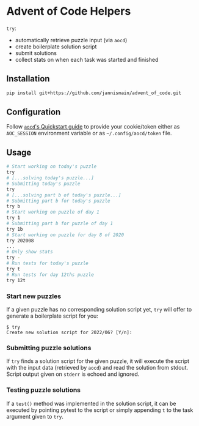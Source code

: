 # Advent of Code Helpers

`try`:

* automatically retrieve puzzle input (via `aocd`)
* create boilerplate solution script
* submit solutions
* collect stats on when each task was started and finished

## Installation

```sh
pip install git+https://github.com/jannismain/advent_of_code.git
```

## Configuration

Follow [`aocd`'s Quickstart guide](https://github.com/wimglenn/advent-of-code-data) to provide your cookie/token either as `AOC_SESSION` environment variable or as `~/.config/aocd/token` file.

## Usage

```sh
# Start working on today's puzzle
try
# [...solving today's puzzle...]
# Submitting today's puzzle
try
# [...solving part b of today's puzzle...]
# Submitting part b for today's puzzle
try b
# Start working on puzzle of day 1
try 1
# Submitting part b for puzzle of day 1
try 1b
# Start working on puzzle for day 8 of 2020
try 202008
...
# Only show stats
try -
# Run tests for today's puzzle
try t
# Run tests for day 12ths puzzle
try 12t
```

### Start new puzzles

If a given puzzle has no corresponding solution script yet, `try` will offer to generate a boilerplate script for you:

```console
$ try
Create new solution script for 2022/06? [Y/n]:
```

### Submitting puzzle solutions

If `try` finds a solution script for the given puzzle, it will execute the script with the input data (retrieved by `aocd`) and read the solution from stdout. Script output given on `stderr` is echoed and ignored.

### Testing puzzle solutions

If a `test()` method was implemented in the solution script, it can be executed by pointing pytest to the script or simply appending `t` to the task argument given to `try`.
